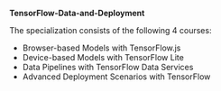 **TensorFlow-Data-and-Deployment**

The specialization consists of the following 4 courses:
- Browser-based Models with TensorFlow.js
- Device-based Models with TensorFlow Lite
- Data Pipelines with TensorFlow Data Services
- Advanced Deployment Scenarios with TensorFlow

